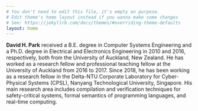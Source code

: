 ```yaml
---
# You don't need to edit this file, it's empty on purpose.
# Edit theme's home layout instead if you wanna make some changes
# See: https://jekyllrb.com/docs/themes/#overriding-theme-defaults
layout: home
---
```



__David H. Park__ received a B.E. degree in Computer Systems Engineering and a Ph.D. degree in Electrical and Electronics Engineering in 2010 and 2016, respectively, both from the University of Auckland, New Zealand. He has worked as a research fellow and professional teaching fellow at the University of Auckland from 2016 to 2017. Since 2018, he has been working as a research fellow in the Delta-NTU Corporate Laboratory for Cyber-Physical Systems (CPSL), Nanyang Technological University, Singapore. His main research area includes compilation and verification techniques for safety-critical systems, formal semantics of programming languages, and real-time computing.

